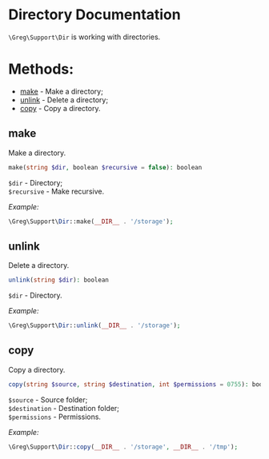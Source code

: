 # Directory Documentation

`\Greg\Support\Dir` is working with directories.

# Methods:

* [make](#make) - Make a directory;
* [unlink](#unlink) - Delete a directory;
* [copy](#copy) - Copy a directory.

## make

Make a directory.

```php
make(string $dir, boolean $recursive = false): boolean
```

`$dir` - Directory;  
`$recursive` - Make recursive.

_Example:_

```php
\Greg\Support\Dir::make(__DIR__ . '/storage');
```

## unlink

Delete a directory.

```php
unlink(string $dir): boolean
```

`$dir` - Directory.

_Example:_

```php
\Greg\Support\Dir::unlink(__DIR__ . '/storage');
```

## copy

Copy a directory.

```php
copy(string $source, string $destination, int $permissions = 0755): boolean
```

`$source` - Source folder;  
`$destination` - Destination folder;  
`$permissions` - Permissions.

_Example:_

```php
\Greg\Support\Dir::copy(__DIR__ . '/storage', __DIR__ . '/tmp');
```
